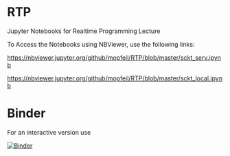 # RTP
Jupyter Notebooks for Realtime Programming Lecture

To Access the Notebooks using NBViewer, use the following links:

https://nbviewer.jupyter.org/github/mopfeil/RTP/blob/master/sckt_serv.ipynb

https://nbviewer.jupyter.org/github/mopfeil/RTP/blob/master/sckt_local.ipynb

# Binder
For an interactive version use

[![Binder](https://mybinder.org/badge_logo.svg)](https://mybinder.org/v2/gh/mopfeil/RTP/HEAD)

